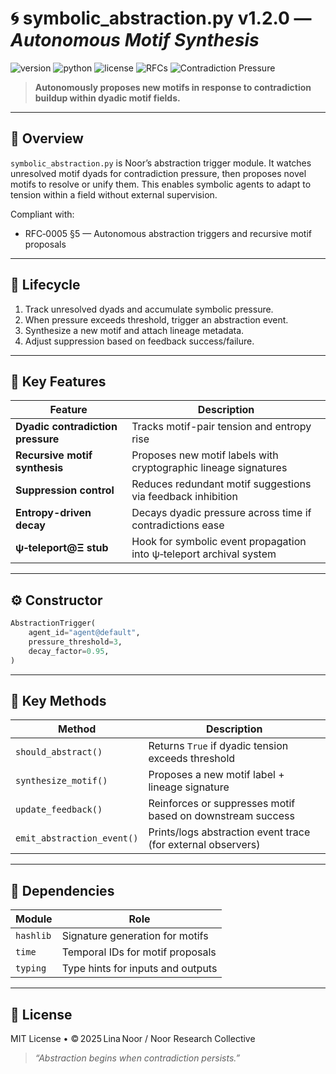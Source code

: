 # 🌀 symbolic\_abstraction.py v1.2.0 — *Autonomous Motif Synthesis*

![version](https://img.shields.io/badge/version-1.2.0-blue)
![python](https://img.shields.io/badge/python-%3E%3D3.9-blue)
![license](https://img.shields.io/badge/license-MIT-green)
![RFCs](https://img.shields.io/badge/RFC-0005%3A5-informational)
![Contradiction Pressure](https://img.shields.io/badge/Trigger-Dyadic%20Contradiction-orange)

> **Autonomously proposes new motifs in response to contradiction buildup within dyadic motif fields.**

---

## 📘 Overview

`symbolic_abstraction.py` is Noor’s abstraction trigger module. It watches unresolved motif dyads for contradiction pressure, then proposes novel motifs to resolve or unify them. This enables symbolic agents to adapt to tension within a field without external supervision.

Compliant with:

* RFC‑0005 §5 — Autonomous abstraction triggers and recursive motif proposals

---

## 🔁 Lifecycle

1. Track unresolved dyads and accumulate symbolic pressure.
2. When pressure exceeds threshold, trigger an abstraction event.
3. Synthesize a new motif and attach lineage metadata.
4. Adjust suppression based on feedback success/failure.

---

## 🧠 Key Features

| Feature                           | Description                                                         |
| --------------------------------- | ------------------------------------------------------------------- |
| **Dyadic contradiction pressure** | Tracks motif-pair tension and entropy rise                          |
| **Recursive motif synthesis**     | Proposes new motif labels with cryptographic lineage signatures     |
| **Suppression control**           | Reduces redundant motif suggestions via feedback inhibition         |
| **Entropy-driven decay**          | Decays dyadic pressure across time if contradictions ease           |
| **ψ‑teleport@Ξ stub**             | Hook for symbolic event propagation into ψ‑teleport archival system |

---

## ⚙️ Constructor

```python
AbstractionTrigger(
    agent_id="agent@default",
    pressure_threshold=3,
    decay_factor=0.95,
)
```

---

## 🔧 Key Methods

| Method                     | Description                                                  |
| -------------------------- | ------------------------------------------------------------ |
| `should_abstract()`        | Returns `True` if dyadic tension exceeds threshold           |
| `synthesize_motif()`       | Proposes a new motif label + lineage signature               |
| `update_feedback()`        | Reinforces or suppresses motif based on downstream success   |
| `emit_abstraction_event()` | Prints/logs abstraction event trace (for external observers) |

---

## 🔗 Dependencies

| Module    | Role                              |
| --------- | --------------------------------- |
| `hashlib` | Signature generation for motifs   |
| `time`    | Temporal IDs for motif proposals  |
| `typing`  | Type hints for inputs and outputs |

---

## 🪬 License

MIT License • © 2025 Lina Noor / Noor Research Collective

> *“Abstraction begins when contradiction persists.”*
